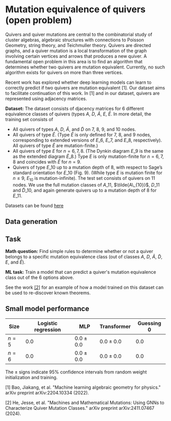 # Mutation equivalence of quivers (open problem)

Quivers and quiver mutations are central to the combinatorial study of cluster algebras, algebraic structures with connections to Poisson Geometry, string theory, and Teichmuller theory. Quivers are directed graphs, and a quiver mutation is a local transformation of the graph involving certain vertices and arrows that produces a new quiver. A fundamental open problem in this area is to find an algorithm that determines whether two quivers are mutation equivalent. Currently, no such algorithm exists for quivers on more than three vertices.  

Recent work has explored whether deep learning models can learn to correctly predict if two quivers are mutation equivalent \[1\]. Our dataset aims to facilitate continuation of this work. In \[1\] and in our dataset, quivers are represented using adjacency matrices. 

**Dataset:** The dataset consists of djacency matrices for 6 different equivalence classes of quivers (types $A$, $D$, $\tilde{A}$, $E$, $\tilde{E}$. In more detail, the training set consists of
- All quivers of types $A$, $D$, $\tilde{A}$, and $\tilde{D}$ on 7, 8, 9, and 10 nodes.
- All quivers of type $\tilde{E}$. (Type $\tilde{E}$ is only defined for 7, 8, and 9 nodes, corresponding to extended versions of $E\_6$, $E\_7$, and $E\_8$, respectively). All quivers of type $\tilde{E}$ are mutation-finite.)
- All quivers of type $E$ for $n = 6, 7, 8$. (The Dynkin diagram $E\_9$ is the same as the extended diagram $\tilde{E}\_8$.) Type $E$ is only mutation-finite for $n = 6, 7, 8$ and coincides with $\tilde{E}$ for $n = 9$.
- Quivers of type $E\_{10}$ up to a mutation depth of 8, with respect to Sage’s standard orientation for $E\_{10}$ (Fig. 9). (While type $E$ is mutation finite for $n \leq 9$, $E_{10}$ is mutation-infinite).
The test set consists of quivers on 11 nodes. We use the full mutation classes of $A\_{11}$, $\tilde{A\_{10}}$, $D\_{11}$ and $\tilde{D}\_{10}$, and again generate quivers up to a mutation depth of 8 for $E\_{11}$.

Datasets can be found [here](https://drive.google.com/file/d/1UmRLOhNq2mX6s4NQPIgciuGG9HfvrKWC/view?usp=sharing)

## Data generation

## Task

**Math question:** Find simple rules to determine whether or not a quiver belongs to a specific mutation equivalence class (out of classes $A$, $D$, $\tilde{A}$, $\tilde{D}$, $E$, and $\tilde{E}$).

**ML task:** Train a model that can predict a quiver's mutation equivalence class out of the 6 options above.

See the work [\[2\]](https://arxiv.org/abs/2411.07467) for an example of how a model trained on this dataset can be used to re-discover known theorems.

## Small model performance

| Size | Logistic regression | MLP | Transformer | Guessing 0 | 
|----------|----------|-----------|------------|------------|
| $n= 5$ | $0.0$ | $0.0 \pm 0.0$ | $0.0 \pm 0.0$| $0.0$ |
| $n= 6$ | $0.0$ | $0.0 \pm 0.0$ | $0.0 \pm 0.0$| $0.0$ |

The $\pm$ signs indicate 95% confidence intervals from random weight initialization and training.

\[1\] Bao, Jiakang, et al. "Machine learning algebraic geometry for physics." arXiv preprint arXiv:2204.10334 (2022).

\[2\] He, Jesse, et al. "Machines and Mathematical Mutations: Using GNNs to Characterize Quiver Mutation Classes." arXiv preprint arXiv:2411.07467 (2024).
